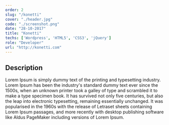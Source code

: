 ```yaml
---
order: 2
slug: "/konetti"
cover: "./header.jpg"
code: "./screenshot.png"
date: "28-10-2017"
title: "Konetti"
techs: ['Wordpress', 'HTML5', 'CSS3', 'jQuery']
role: "Developer"
url: "http://konetti.com"
---
```


## Description

Lorem Ipsum is simply dummy text of the printing and typesetting industry. Lorem Ipsum has been the industry's standard dummy text ever since the 1500s, when an unknown printer took a galley of type and scrambled it to make a type specimen book. It has survived not only five centuries, but also the leap into electronic typesetting, remaining essentially unchanged. It was popularised in the 1960s with the release of Letraset sheets containing Lorem Ipsum passages, and more recently with desktop publishing software like Aldus PageMaker including versions of Lorem Ipsum.